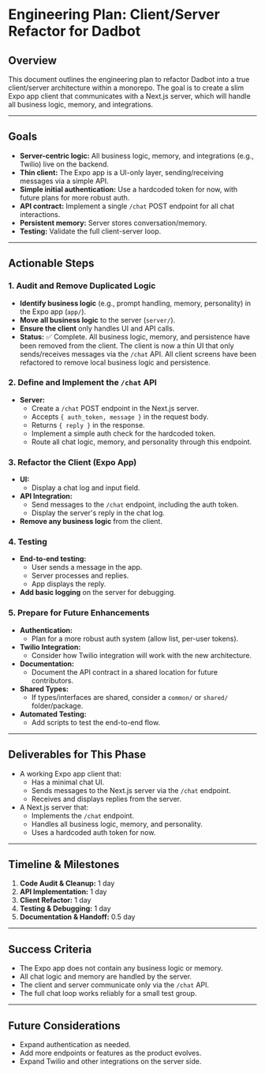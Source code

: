 # Engineering Plan: Client/Server Refactor for Dadbot

## Overview
This document outlines the engineering plan to refactor Dadbot into a true client/server architecture within a monorepo. The goal is to create a slim Expo app client that communicates with a Next.js server, which will handle all business logic, memory, and integrations.

---

## Goals
- **Server-centric logic:** All business logic, memory, and integrations (e.g., Twilio) live on the backend.
- **Thin client:** The Expo app is a UI-only layer, sending/receiving messages via a simple API.
- **Simple initial authentication:** Use a hardcoded token for now, with future plans for more robust auth.
- **API contract:** Implement a single `/chat` POST endpoint for all chat interactions.
- **Persistent memory:** Server stores conversation/memory.
- **Testing:** Validate the full client-server loop.

---

## Actionable Steps

### 1. Audit and Remove Duplicated Logic
- **Identify business logic** (e.g., prompt handling, memory, personality) in the Expo app (`app/`).
- **Move all business logic** to the server (`server/`).
- **Ensure the client** only handles UI and API calls.
- **Status:** ✅ Complete. All business logic, memory, and persistence have been removed from the client. The client is now a thin UI that only sends/receives messages via the `/chat` API. All client screens have been refactored to remove local business logic and persistence.

### 2. Define and Implement the `/chat` API
- **Server:**
  - Create a `/chat` POST endpoint in the Next.js server.
  - Accepts `{ auth_token, message }` in the request body.
  - Returns `{ reply }` in the response.
  - Implement a simple auth check for the hardcoded token.
  - Route all chat logic, memory, and personality through this endpoint.

### 3. Refactor the Client (Expo App)
- **UI:**
  - Display a chat log and input field.
- **API Integration:**
  - Send messages to the `/chat` endpoint, including the auth token.
  - Display the server's reply in the chat log.
- **Remove any business logic** from the client.

### 4. Testing
- **End-to-end testing:**
  - User sends a message in the app.
  - Server processes and replies.
  - App displays the reply.
- **Add basic logging** on the server for debugging.

### 5. Prepare for Future Enhancements
- **Authentication:**
  - Plan for a more robust auth system (allow list, per-user tokens).
- **Twilio Integration:**
  - Consider how Twilio integration will work with the new architecture.
- **Documentation:**
  - Document the API contract in a shared location for future contributors.
- **Shared Types:**
  - If types/interfaces are shared, consider a `common/` or `shared/` folder/package.
- **Automated Testing:**
  - Add scripts to test the end-to-end flow.

---

## Deliverables for This Phase
- A working Expo app client that:
  - Has a minimal chat UI.
  - Sends messages to the Next.js server via the `/chat` endpoint.
  - Receives and displays replies from the server.
- A Next.js server that:
  - Implements the `/chat` endpoint.
  - Handles all business logic, memory, and personality.
  - Uses a hardcoded auth token for now.

---

## Timeline & Milestones
1. **Code Audit & Cleanup:** 1 day
2. **API Implementation:** 1 day
3. **Client Refactor:** 1 day
4. **Testing & Debugging:** 1 day
5. **Documentation & Handoff:** 0.5 day

---

## Success Criteria
- The Expo app does not contain any business logic or memory.
- All chat logic and memory are handled by the server.
- The client and server communicate only via the `/chat` API.
- The full chat loop works reliably for a small test group.

---

## Future Considerations
- Expand authentication as needed.
- Add more endpoints or features as the product evolves.
- Expand Twilio and other integrations on the server side. 